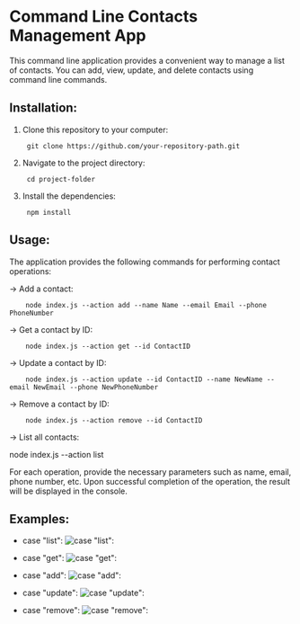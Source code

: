 # Command Line Contacts Management App
This command line application provides a convenient way to manage a list of contacts. You can add, view, update, and delete contacts using command line commands.

## Installation:

1. Clone this repository to your computer:

		git clone https://github.com/your-repository-path.git

2. Navigate to the project directory:

		cd project-folder

3. Install the dependencies:

		npm install

## Usage:

The application provides the following commands for performing contact operations:

-> Add a contact:

		node index.js --action add --name Name --email Email --phone PhoneNumber

-> Get a contact by ID:

		node index.js --action get --id ContactID

-> Update a contact by ID:

		node index.js --action update --id ContactID --name NewName --email NewEmail --phone NewPhoneNumber

-> Remove a contact by ID:

		node index.js --action remove --id ContactID

-> List all contacts:

node index.js --action list

For each operation, provide the necessary parameters such as name, email, phone number, etc. Upon successful completion of the operation, the result will be displayed in the console.

## Examples:
- case "list":
   ![case "list":](https://i.ibb.co/Wz8XdsF/list.png)

- case "get":
   ![case "get":](https://i.ibb.co/7rr9J7T/get.png)

- case "add":
   ![case "add":](https://i.ibb.co/LPrLsZK/add.png)

- case "update":
   ![case "update":](https://i.ibb.co/sbqFpQX/update.png)

- case "remove":
   ![case "remove":](https://i.ibb.co/m8H4CMX/remove.png)
   
